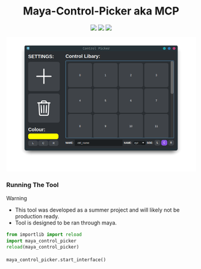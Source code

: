 <h1 align="center">Maya-Control-Picker aka MCP</h1>
<p align="center">
    <img src="https://img.shields.io/badge/Maya-37A5CC?style=for-the-badge&logo=autodeskmaya&logoColor=white">
    <img src="https://img.shields.io/badge/Python-FFD43B?style=for-the-badge&logo=python&logoColor=blue">
    <img src="https://img.shields.io/badge/Qt-41CD52?style=for-the-badge&logo=Qt&logoColor=white">
</p>
<div align="center">
    <img src="images/MCP.png" alt="Project Screenshot" width="700"/>
</div>

### Running The Tool

> [!WARNING]
> - This tool was developed as a summer project and will likely not be production ready.
> - Tool is designed to be ran through maya.

```python
from importlib import reload
import maya_control_picker
reload(maya_control_picker)

maya_control_picker.start_interface()
```


